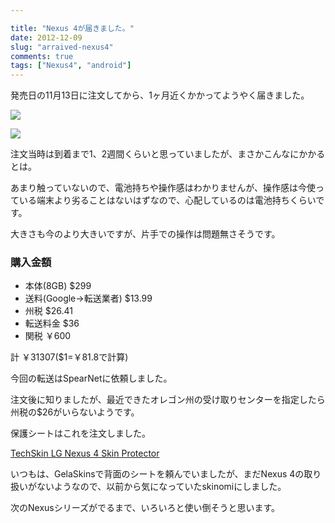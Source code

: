 ```yaml
---

title: "Nexus 4が届きました。"
date: 2012-12-09
slug: "arraived-nexus4"
comments: true
tags: ["Nexus4", "android"]
---
```

発売日の11月13日に注文してから、1ヶ月近くかかってようやく届きました。

<!--more-->

![](http://img.f.hatena.ne.jp/images/fotolife/m/mursts/20121209/20121209000107.jpg)

![](http://cdn-ak.f.st-hatena.com/images/fotolife/m/mursts/20121209/20121209000133.jpg)

注文当時は到着まで1、2週間くらいと思っていましたが、まさかこんなにかかるとは。

あまり触っていないので、電池持ちや操作感はわかりませんが、操作感は今使っている端末より劣ることはないはずなので、心配しているのは電池持ちくらいです。

大きさも今のより大きいですが、片手での操作は問題無さそうです。

### 購入金額
+ 本体(8GB) $299
+ 送料(Google→転送業者) $13.99
+ 州税 $26.41
+ 転送料金 $36
+ 関税 ￥600

計 ￥31307($1=￥81.8で計算)

今回の転送はSpearNetに依頼しました。

注文後に知りましたが、最近できたオレゴン州の受け取りセンターを指定したら州税の$26がいらないようです。

保護シートはこれを注文しました。

[TechSkin LG Nexus 4 Skin Protector](http://www.skinomi.com/sk12039-lg-nexus-4-skin-protector.html)

いつもは、GelaSkinsで背面のシートを頼んでいましたが、まだNexus 4の取り扱いがないようなので、以前から気になっていたskinomiにしました。

次のNexusシリーズがでるまで、いろいろと使い倒そうと思います。


